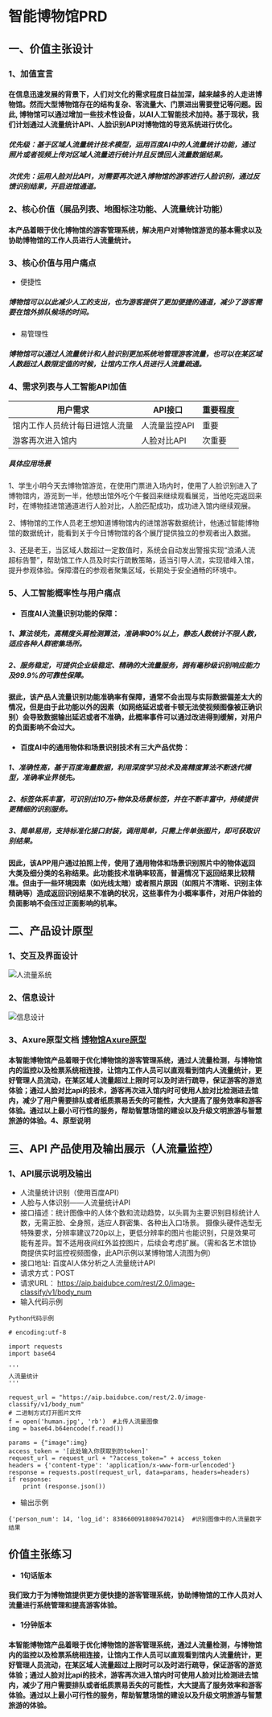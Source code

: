# 智能博物馆PRD
## 一、价值主张设计
### 1、加值宣言
#### 在信息迅速发展的背景下，人们对文化的需求程度日益加深，越来越多的人走进博物馆。然而大型博物馆存在的结构复杂、客流量大、门票进出需要登记等问题。因此, 博物馆可以通过增加一些技术性设备，以AI人工智能技术加持。基于现状，我们计划通过人流量统计API、人脸识别API对博物馆的导览系统进行优化。
##### 优先级：基于区域人流量统计技术模型，运用百度AI中的人流量统计功能，通过照片或者视频上传对区域人流量进行统计并且反馈回人流量数据结果。
##### 次优先：运用人脸对比API，对需要再次进入博物馆的游客进行人脸识别，通过反馈识别结果，开启进馆通道。

### 2、核心价值（展品列表、地图标注功能、人流量统计功能）
#### 本产品着眼于优化博物馆的游客管理系统，解决用户对博物馆游览的基本需求以及协助博物馆的工作人员进行人流量统计。

### 3、核心价值与用户痛点
* 便捷性
##### 博物馆可以以此减少人工的支出，也为游客提供了更加便捷的通道，减少了游客需要在馆外排队候场的时间。
* 易管理性
##### 博物馆可以通过人流量统计和人脸识别更加系统地管理游客流量，也可以在某区域人数超过人数限定值的时候，让馆内工作人员进行人流量疏通。

### 4、需求列表与人工智能API加值
|  用户需求  | API接口  | 重要程度  |
|  ----  | ----  | ----  |
| 馆内工作人员统计每日进馆人流量| 人流量监控API | 重要 |
| 游客再次进入馆内 | 人脸对比API | 次重要  |

##### 具体应用场景
1、学生小明今天去博物馆游览，在使用门票进入场内时，使用了人脸识别进入了博物馆内，游览到一半，他想出馆外吃个午餐回来继续观看展览，当他吃完返回来时，在博物挂进馆通道进行人脸对比，人脸匹配成功，成功进入馆内继续观展。

2、博物馆的工作人员老王想知道博物馆内的进馆游客数据统计，他通过智能博物馆的数据统计，能看到关于今日博物馆的各个展厅提供独立的参观者出入数据。

3、还是老王，当区域人数超过一定数值时，系统会自动发出警报实现“浪涌人流超标告警”，帮助馆工作人员及时实行疏散策略，适当引导人流，实现错峰入馆，提升参观体验。保障潜在的参观者聚集区域，长期处于安全通畅的环境中。

### 5、人工智能概率性与用户痛点 
* #### 百度AI人流量识别功能的保障：
##### 1、算法领先，高精度头肩检测算法，准确率90%以上，静态人数统计不限人数，适应各种人群密集场所。
##### 2、服务稳定，可提供企业级稳定、精确的大流量服务，拥有毫秒级识别响应能力及99.9%的可靠性保障。
#### **据此，该产品人流量识别功能准确率有保障，通常不会出现与实际数据偏差太大的情况，但是由于此功能以外的因素（如网络延迟或者卡顿无法使视频图像被正确识别）会导致数据输出延迟或者不准确，此概率事件可以通过改进得到缓解，对用户的负面影响不会过大。**
* #### 百度AI中的通用物体和场景识别技术有三大产品优势：
##### 1、准确性高，基于百度海量数据，利用深度学习技术及高精度算法不断迭代模型，准确率业界领先。
##### 2、标签体系丰富，可识别出10万+物体及场景标签，并在不断丰富中，持续提供更精细的识别服务。
##### 3、简单易用，支持标准化接口封装，调用简单，只需上传单张图片，即可获取识别结果。
#### **因此，该APP用户通过拍照上传，使用了通用物体和场景识别照片中的物体返回大类及细分类的名称结果。此功能技术准确率较高，普遍情况下返回结果比较精准。但由于一些环境因素（如光线太暗）或者照片原因（如照片不清晰、识别主体精确等）造成返回识别结果不准确的状况，这些事件为小概率事件，对用户体验的负面影响不会压过正面影响的机率。**

## 二、产品设计原型
### 1、交互及界面设计
![人流量系统](https://upload-images.jianshu.io/upload_images/9412832-8c3032c684d4215f.png?imageMogr2/auto-orient/strip%7CimageView2/2/w/1240)
### 2、信息设计
![信息设计](https://upload-images.jianshu.io/upload_images/9412832-2628790d77891216.png?imageMogr2/auto-orient/strip%7CimageView2/2/w/1240)
### 3、Axure原型文档 [博物馆Axure原型](https://gitee.com/xlayal/museum)
#### 本智能博物馆产品着眼于优化博物馆的游客管理系统，通过人流量检测，与博物馆内的监控以及检票系统相连接，让馆内工作人员可以直观看到馆内人流量统计，更好管理人员流动，在某区域人流量超过上限时可以及时进行疏导，保证游客的游览体验；通过人脸对比api的技术，游客再次进入馆内时可使用人脸对比检测进去馆内，减少了用户需要排队或者纸质票易丢失的可能性，大大提高了服务效率和游客体验。通过以上最小可行性的服务，帮助智慧场馆的建设以及升级文明旅游与智慧旅游的体验。4、原型说明
## 三、API 产品使用及输出展示（人流量监控）
### 1、API展示说明及输出 
* 人流量统计识别（使用百度API）
* 人脸与人体识别——人流量统计API
* 接口描述：统计图像中的人体个数和流动趋势，以头肩为主要识别目标统计人数，无需正脸、全身照，适应人群密集、各种出入口场景。 摄像头硬件选型无特殊要求，分辨率建议720p以上，更低分辨率的图片也能识别，只是效果可能有差异。暂不适用夜间红外监控图片，后续会考虑扩展。（需和各艺术馆协商提供实时监控视频图像，此API示例以某博物馆人流图为例）
* 接口地址: 百度AI人体分析之人流量统计API
* 请求方式：POST
* 请求URL： https://aip.baidubce.com/rest/2.0/image-classify/v1/body_num
* 输入代码示例

```
Python代码示例

# encoding:utf-8

import requests
import base64

'''
人流量统计
'''

request_url = "https://aip.baidubce.com/rest/2.0/image-classify/v1/body_num"
# 二进制方式打开图片文件
f = open('human.jpg', 'rb')  #上传人流量图像
img = base64.b64encode(f.read())

params = {"image":img}
access_token = '[此处输入你获取到的token]'
request_url = request_url + "?access_token=" + access_token
headers = {'content-type': 'application/x-www-form-urlencoded'}
response = requests.post(request_url, data=params, headers=headers)
if response:
    print (response.json())
```
* 输出示例
```
{'person_num': 14, 'log_id': 8386600918089470214}  #识别图像中的人流量数字结果
```

## 价值主张练习
* **1句话版本**
#### 我们致力于为博物馆提供更方便快捷的游客管理系统，协助博物馆的工作人员对人流量进行系统管理和提高游客体验。

* **1分钟版本**
#### 本智能博物馆产品着眼于优化博物馆的游客管理系统，通过人流量检测，与博物馆内的监控以及检票系统相连接，让馆内工作人员可以直观看到馆内人流量统计，更好管理人员流动，在某区域人流量超过上限时可以及时进行疏导，保证游客的游览体验；通过人脸对比api的技术，游客再次进入馆内时可使用人脸对比检测进去馆内，减少了用户需要排队或者纸质票易丢失的可能性，大大提高了服务效率和游客体验。通过以上最小可行性的服务，帮助智慧场馆的建设以及升级文明旅游与智慧旅游的体验。
                
